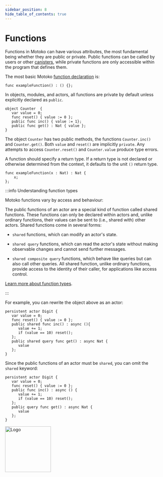 ```yaml
---
sidebar_position: 8
hide_table_of_contents: true
---
```


# Functions

Functions in Motoko can have various attributes, the most fundamental being whether they are public or private. Public functions can be called by users or other [canisters](https://internetcomputer.org/docs/building-apps/essentials/canisters), while private functions are only accessible within the program that defines them.

The most basic Motoko [function declaration](https://internetcomputer.org/docs/motoko/fundamentals/declarations/function-declarations) is:

```motoko no-repl
func exampleFunction() : () {};
```

In objects, modules, and actors, all functions are private by default unless explicitly declared as `public`.

```motoko
object Counter  {
   var value = 0;
   func reset() { value := 0 };
   public func inc() { value := 1};
   public func get() : Nat { value }; 
}
```

The object `Counter` has two public methods, the functions `Counter.inc()` and `Counter.get()`. Both `value` and `reset()` are implicitly `private`. Any attempts to access `Counter.reset()` and `Counter.value` produce type errors.

A function should specify a return type. If a return type is not declared or otherwise determined from the context, it defaults to the unit `()` return type.

```motoko no-repl
func exampleFunction(x : Nat) : Nat {
    x;
};
```

:::info Understanding function types

Motoko functions vary by access and behaviour:

The public functions of an actor are a special kind of function called shared functions. These functions can only be declared within actors and, unlike ordinary functions, their values can be sent to (i.e., shared with) other actors.
Shared functions come in several forms:

- `shared` functions, which can modify an actor's state.

- `shared query` functions, which can read the actor's state without making observable changes and cannot send further messages.

- `shared composite query` functions, which behave like queries but can also call other queries.
All shared function, unlike ordinary functions, provide access to the identity of their caller, for applications like access control.

[Learn more about function types](https://internetcomputer.org/docs/motoko/fundamentals/types/functions).

:::

For example, you can rewrite the object above as an actor:

``` motoko
persistent actor Digit {
   var value = 0;
   func reset() { value := 0 };
   public shared func inc() : async (){
      value += 1;
      if (value == 10) reset();
   };
   public shared query func get() : async Nat {
      value
   };
}
```

Since the public functions of an actor must be `shared`, you can omit the `shared` keyword:

``` motoko
persistent actor Digit {
   var value = 0;
   func reset() { value := 0 };
   public func inc() : async () {
      value += 1;
      if (value == 10) reset();
   };
   public query func get() : async Nat {
      value
   };
}
```

<img src="https://cdn-assets-eu.frontify.com/s3/frontify-enterprise-files-eu/eyJwYXRoIjoiZGZpbml0eVwvYWNjb3VudHNcLzAxXC80MDAwMzA0XC9wcm9qZWN0c1wvNFwvYXNzZXRzXC8zOFwvMTc2XC9jZGYwZTJlOTEyNDFlYzAzZTQ1YTVhZTc4OGQ0ZDk0MS0xNjA1MjIyMzU4LnBuZyJ9:dfinity:9Q2_9PEsbPqdJNAQ08DAwqOenwIo7A8_tCN4PSSWkAM?width=2400" alt="Logo" width="150" height="150" />